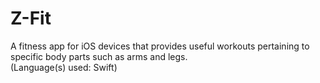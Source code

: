 # Z-Fit
A fitness app for iOS devices that provides useful workouts pertaining to specific body parts such as arms and legs.
<br />
(Language(s) used: Swift)

